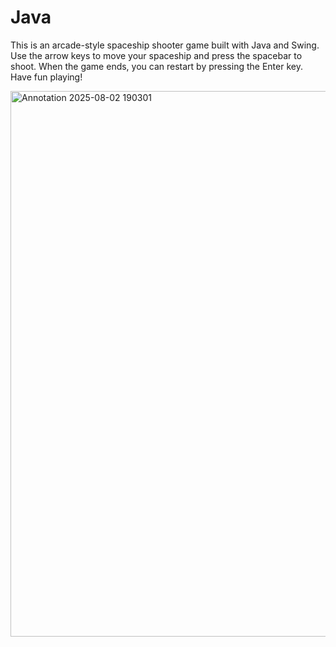 # Java

This is an arcade-style spaceship shooter game built with Java and Swing. Use the arrow keys to move your spaceship and press the spacebar to shoot. When the game ends, you can restart by pressing the Enter key. Have fun playing!


<img width="1470" height="873" alt="Annotation 2025-08-02 190301" src="https://github.com/user-attachments/assets/5a43a0d5-8b64-4b7a-aec6-0ae7dcf52099" />
